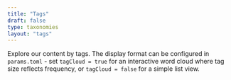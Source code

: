 ```yaml
---
title: "Tags"
draft: false
type: taxonomies
layout: "tags"
---
```


Explore our content by tags. The display format can be configured in `params.toml` - set `tagCloud = true` for an interactive word cloud where tag size reflects frequency, or `tagCloud = false` for a simple list view.
